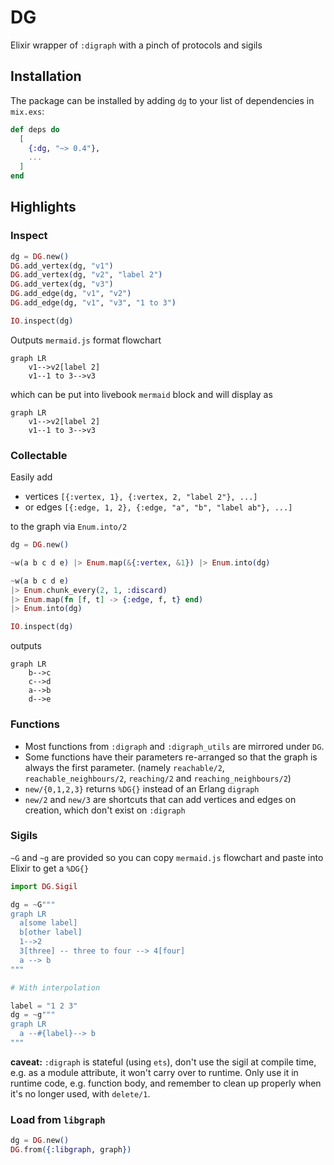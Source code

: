 # DG

<!-- DOC -->

Elixir wrapper of `:digraph` with a pinch of protocols and sigils

## Installation

The package can be installed by adding `dg` to your list of dependencies in `mix.exs`:

```elixir
def deps do
  [
    {:dg, "~> 0.4"},
    ...
  ]
end
```

## Highlights

### Inspect

```elixir
dg = DG.new()
DG.add_vertex(dg, "v1")
DG.add_vertex(dg, "v2", "label 2")
DG.add_vertex(dg, "v3")
DG.add_edge(dg, "v1", "v2")
DG.add_edge(dg, "v1", "v3", "1 to 3")

IO.inspect(dg)
```

Outputs `mermaid.js` format flowchart

```
graph LR
    v1-->v2[label 2]
    v1--1 to 3-->v3
```

which can be put into livebook `mermaid` block and will display as

```mermaid
graph LR
    v1-->v2[label 2]
    v1--1 to 3-->v3
```

### Collectable

Easily add

- vertices `[{:vertex, 1}, {:vertex, 2, "label 2"}, ...]`
- or edges `[{:edge, 1, 2}, {:edge, "a", "b", "label ab"}, ...]`

to the graph via `Enum.into/2`

```elixir
dg = DG.new()

~w(a b c d e) |> Enum.map(&{:vertex, &1}) |> Enum.into(dg)

~w(a b c d e)
|> Enum.chunk_every(2, 1, :discard)
|> Enum.map(fn [f, t] -> {:edge, f, t} end)
|> Enum.into(dg)

IO.inspect(dg)
```

outputs

```mermaid
graph LR
    b-->c
    c-->d
    a-->b
    d-->e
```

### Functions

- Most functions from `:digraph` and `:digraph_utils` are mirrored under `DG`.
- Some functions have their parameters re-arranged so that the graph is always the first parameter.
  (namely `reachable/2`, `reachable_neighbours/2`, `reaching/2` and `reaching_neighbours/2`)
- `new/{0,1,2,3}` returns `%DG{}` instead of an Erlang `digraph`
- `new/2` and `new/3` are shortcuts that can add vertices and edges on creation,
  which don't exist on `:digraph`

### Sigils

`~G` and `~g` are provided so you can copy `mermaid.js` flowchart and paste into Elixir to get a `%DG{}`

```elixir
import DG.Sigil

dg = ~G"""
graph LR
  a[some label]
  b[other label]
  1-->2
  3[three] -- three to four --> 4[four]
  a --> b
"""
```

```elixir
# With interpolation

label = "1 2 3"
dg = ~g"""
graph LR
  a --#{label}--> b
"""
```

**caveat:** `:digraph` is stateful (using `ets`), don't use the sigil at compile time,
e.g. as a module attribute, it won't carry over to runtime.
Only use it in runtime code, e.g. function body,
and remember to clean up properly when it's no longer used, with `delete/1`.

### Load from `libgraph`

```elixir
dg = DG.new()
DG.from({:libgraph, graph})
```
